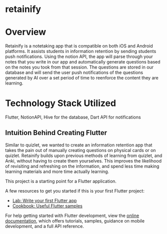 # retainify
# Overview
Retainify is a notetaking app that is compatible on both iOS and Android platforms. It assists students in information retention by sending students push notifications. Using the notion API, the app will parse through your notes that you write in our app and automatically generate questions based on the notes you took from that session. The questions are stored in our database and will send the user push notifications of the questions generated by AI over a set period of time to reenforce the content they are learning. 
# Technology Stack Utilized 
Flutter, NotionAPI, Hive for the database, Dart API for notifications 
## Intuition Behind Creating Flutter
Similar to quizlet, we wanted to create an information retention app that takes the pain out of manually creating questions on physical cards or on quizlet. Retainify builds upon previous methods of learning from quizlet, and Anki, without having to create them yourselves. This improves the likelihood of revisiting and refreshing on the information, and spend less time making learning materials and more time actually learning. 

This project is a starting point for a Flutter application. 

A few resources to get you started if this is your first Flutter project:

- [Lab: Write your first Flutter app](https://docs.flutter.dev/get-started/codelab)
- [Cookbook: Useful Flutter samples](https://docs.flutter.dev/cookbook)

For help getting started with Flutter development, view the
[online documentation](https://docs.flutter.dev/), which offers tutorials,
samples, guidance on mobile development, and a full API reference.


